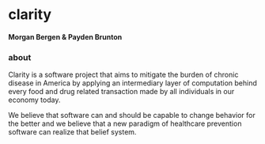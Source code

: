 # clarity
#### Morgan Bergen & Payden Brunton


### about
Clarity is a software project that aims to mitigate the burden of chronic disease in America by applying an intermediary layer of computation behind every food and drug related transaction made by all individuals in our economy today.

We believe that software can and should be capable to change behavior for the better and we believe that a new paradigm of healthcare prevention software can realize that belief system.
